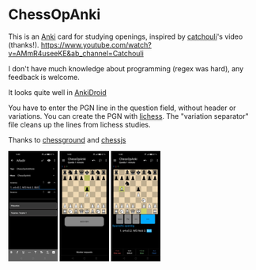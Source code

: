 # ChessOpAnki

This is an [Anki](https://apps.ankiweb.net/) card for studying openings, inspired by [catchouli](https://github.com/catchouli)'s video (thanks!).
https://www.youtube.com/watch?v=AMmR4useeKE&ab_channel=Catchouli

I don't have much knowledge about programming (regex was hard), any feedback is welcome.

It looks quite well in [AnkiDroid](https://github.com/ankidroid/Anki-Android)

You have to enter the PGN line in the question field, without header or variations. You can create the PGN with [lichess](https://lichess.org/). The "variation separator" file cleans up the lines from lichess studies.

Thanks to [chessground](https://github.com/lichess-org/chessground) and [chessjs](https://github.com/jhlywa/chess.js)

<img src="https://github.com/taustaus/ChessOpAnki/blob/main/Fotos%20readme/Imagen1.jpeg" width="100">
<img src="https://github.com/taustaus/ChessOpAnki/blob/main/Fotos%20readme/Imagen2.jpeg" width="100">
<img src="https://github.com/taustaus/ChessOpAnki/blob/main/Fotos%20readme/Imagen3.jpeg" width="100">

